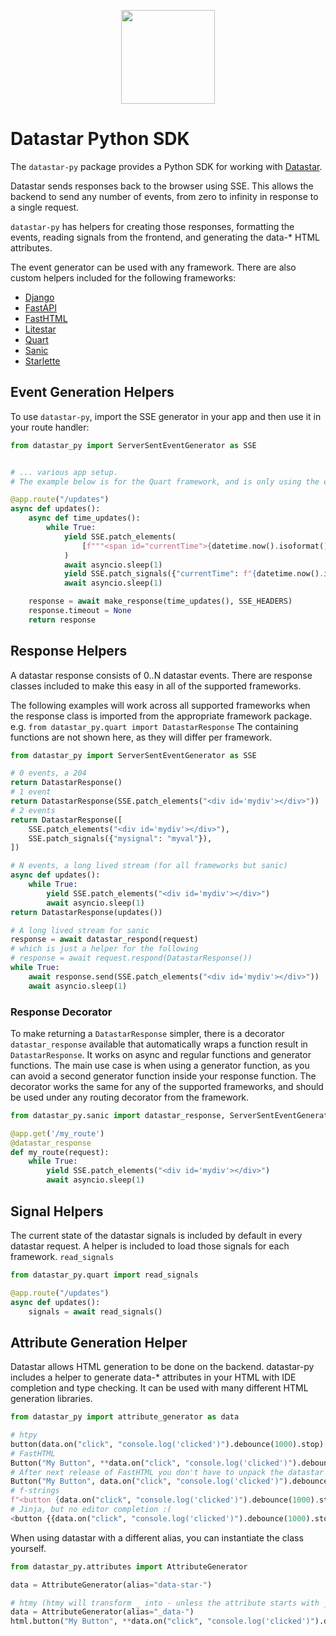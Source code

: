 <p align="center"><img width="150" height="150" src="https://data-star.dev/static/images/rocket-512x512.png"></p>

# Datastar Python SDK

The `datastar-py` package provides a Python SDK for working with [Datastar](https://data-star.dev).

Datastar sends responses back to the browser using SSE. This allows the backend to
send any number of events, from zero to infinity in response to a single request.

`datastar-py` has helpers for creating those responses, formatting the events,
reading signals from the frontend, and generating the data-* HTML attributes.

The event generator can be used with any framework. There are also custom
helpers included for the following frameworks:

* [Django](https://www.djangoproject.com/)
* [FastAPI](https://fastapi.tiangolo.com/)
* [FastHTML](https://fastht.ml/)
* [Litestar](https://litestar.dev/)
* [Quart](https://quart.palletsprojects.com/en/stable/)
* [Sanic](https://sanic.dev/en/)
* [Starlette](https://www.starlette.io/)

## Event Generation Helpers

To use `datastar-py`, import the SSE generator in your app and then use
it in your route handler:

```python
from datastar_py import ServerSentEventGenerator as SSE


# ... various app setup.
# The example below is for the Quart framework, and is only using the event generation helpers.

@app.route("/updates")
async def updates():
    async def time_updates():
        while True:
            yield SSE.patch_elements(
                [f"""<span id="currentTime">{datetime.now().isoformat()}"""]
            )
            await asyncio.sleep(1)
            yield SSE.patch_signals({"currentTime": f"{datetime.now().isoformat()}"})
            await asyncio.sleep(1)

    response = await make_response(time_updates(), SSE_HEADERS)
    response.timeout = None
    return response
```

## Response Helpers

A datastar response consists of 0..N datastar events. There are response
classes included to make this easy in all of the supported frameworks.

The following examples will work across all supported frameworks when the
response class is imported from the appropriate framework package.
e.g. `from datastar_py.quart import DatastarResponse` The containing functions
are not shown here, as they will differ per framework.

```python
from datastar_py import ServerSentEventGenerator as SSE

# 0 events, a 204
return DatastarResponse()
# 1 event
return DatastarResponse(SSE.patch_elements("<div id='mydiv'></div>"))
# 2 events
return DatastarResponse([
    SSE.patch_elements("<div id='mydiv'></div>"),
    SSE.patch_signals({"mysignal": "myval"}),
])

# N events, a long lived stream (for all frameworks but sanic)
async def updates():
    while True:
        yield SSE.patch_elements("<div id='mydiv'></div>")
        await asyncio.sleep(1)
return DatastarResponse(updates())

# A long lived stream for sanic
response = await datastar_respond(request)
# which is just a helper for the following
# response = await request.respond(DatastarResponse())
while True:
    await response.send(SSE.patch_elements("<div id='mydiv'></div>"))
    await asyncio.sleep(1)
```

### Response Decorator
To make returning a `DatastarResponse` simpler, there is a decorator
`datastar_response` available that automatically wraps a function result in
`DatastarResponse`. It works on async and regular functions and generator
functions. The main use case is when using a generator function, as you can
avoid a second generator function inside your response function. The decorator
works the same for any of the supported frameworks, and should be used under
any routing decorator from the framework.

```python
from datastar_py.sanic import datastar_response, ServerSentEventGenerator as SSE

@app.get('/my_route')
@datastar_response
def my_route(request):
    while True:
        yield SSE.patch_elements("<div id='mydiv'></div>")
        await asyncio.sleep(1)
```

## Signal Helpers
The current state of the datastar signals is included by default in every 
datastar request. A helper is included to load those signals for each
framework. `read_signals`

```python
from datastar_py.quart import read_signals

@app.route("/updates")
async def updates():
    signals = await read_signals()
```

## Attribute Generation Helper
Datastar allows HTML generation to be done on the backend. datastar-py includes
a helper to generate data-* attributes in your HTML with IDE completion and
type checking. It can be used with many different HTML generation libraries.

```python
from datastar_py import attribute_generator as data

# htpy
button(data.on("click", "console.log('clicked')").debounce(1000).stop)["My Button"]
# FastHTML
Button("My Button", **data.on("click", "console.log('clicked')").debounce(1000).stop)
# After next release of FastHTML you don't have to unpack the datastar helpers e.g.
Button("My Button", data.on("click", "console.log('clicked')").debounce(1000).stop)
# f-strings
f"<button {data.on("click", "console.log('clicked')").debounce(1000).stop}>My Button</button>"
# Jinja, but no editor completion :(
<button {{data.on("click", "console.log('clicked')").debounce(1000).stop}}>My Button</button>
```

When using datastar with a different alias, you can instantiate the class yourself.

```python
from datastar_py.attributes import AttributeGenerator

data = AttributeGenerator(alias="data-star-")

# htmy (htmy will transform _ into - unless the attribute starts with _, which will be stripped)
data = AttributeGenerator(alias="_data-")
html.button("My Button", **data.on("click", "console.log('clicked')").debounce("1s").stop)
```
